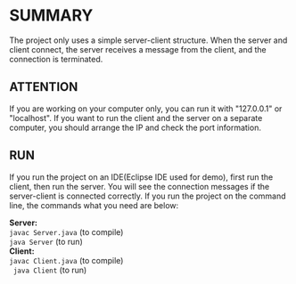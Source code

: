 # SUMMARY

The project only uses a simple server-client structure. When the server and client connect, the server receives a message from the client, and the connection is terminated.

## ATTENTION

If you are working on your computer only, you can run it with "127.0.0.1" or "localhost". If you want to run the client and the server on a separate computer, you should arrange the IP and check the port information.

## RUN

If you run the project on an IDE(Eclipse IDE used for demo), first run the client, then run the server. You will see the connection messages if the server-client is connected correctly. 
If you run the project on the command line, the commands what you need are below:

**Server:** <br>
``javac Server.java`` (to compile) <br>
``java Server`` (to run) <br>
**Client:**  <br>
``javac Client.java`` (to compile) <br>
`` java Client`` (to run)
